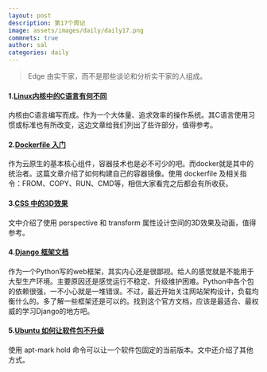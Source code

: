 ```yaml
---
layout: post
description: 第17个周记
image: assets/images/daily/daily17.png
commnets: true
author: sal
categories: daily
---
```


> Edge 由实干家，而不是那些谈论和分析实干家的人组成。

#### 1.[Linux内核中的C语言有何不同](https://www.51cto.com/article/743882.html)
内核由C语言编写而成。作为一个大体量、追求效率的操作系统。其C语言使用习惯或标准也有所改变，这边文章给我们列出了些许部分，值得参考。

#### 2.[Dockerfile 入门](https://www.51cto.com/article/743882.html)
作为云原生的基本核心组件，容器技术也是必不可少的吧。而docker就是其中的统治者。这篇文章介绍了如何构建自己的容器镜像。使用 dockerfile 及相关指令：FROM、COPY、RUN、CMD等，相信大家看完之后都会有所收获。

#### 3.[CSS 中的3D效果](https://www.51cto.com/article/743882.html)
文中介绍了使用 perspective 和 transform 属性设计空间的3D效果及动画，值得参考。

#### 4.[Django 框架文档](https://www.51cto.com/article/743882.html)
作为一个Python写的web框架，其实内心还是很鄙视。给人的感觉就是不能用于大型生产环境。主要原因还是感觉运行不稳定、升级维护困难。Python中各个包的依赖很强，一不小心就是一堆错误。不过，最近开始关注网站架构设计，负载均衡什么的。多了解一些框架还是可以的。找到这个官方文档，应该是最适合、最权威的学习Django的地方吧。

#### 5.[Ubuntu 如何让软件包不升级](https://www.51cto.com/article/743882.html)
使用 apt-mark hold 命令可以让一个软件包固定的当前版本。文中还介绍了其他方式。



